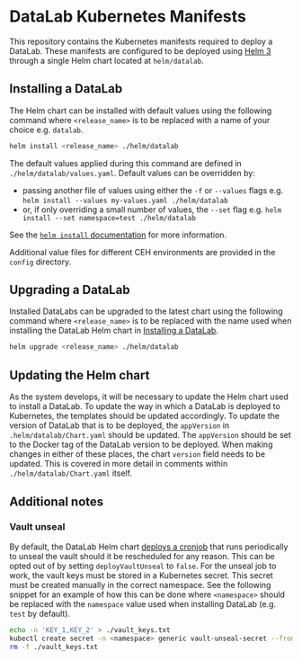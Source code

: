 # DataLab Kubernetes Manifests

This repository contains the Kubernetes manifests required to deploy a DataLab. 
These manifests are configured to be deployed using [Helm 3](https://helm.sh/) through a single Helm chart located at `helm/datalab`.

## Installing a DataLab

The Helm chart can be installed with default values using the following command where `<release_name>` is to be replaced with a name of your choice e.g. `datalab`.

```bash
helm install <release_name> ./helm/datalab
```

The default values applied during this command are defined in `./helm/datalab/values.yaml`.
Default values can be overridden by:

- passing another file of values using either the `-f` or `--values` flags e.g. `helm install --values my-values.yaml ./helm/datalab`
- or, if only overriding a small number of values, the `--set` flag e.g. `helm install --set namespace=test ./helm/datalab`

See the [`helm install` documentation](https://helm.sh/docs/helm/helm_install/) for more information.

Additional value files for different CEH environments are provided in the `config` directory.

## Upgrading a DataLab

Installed DataLabs can be upgraded to the latest chart using the following command where `<release_name>` is to be replaced with the name used when installing the DataLab Helm chart in [Installing a DataLab](#installing-a-datalab).

```bash
helm upgrade <release_name> ./helm/datalab
```

## Updating the Helm chart

As the system develops, it will be necessary to update the Helm chart used to install a DataLab. 
To update the way in which a DataLab is deployed to Kubernetes, the templates should be updated accordingly.
To update the version of DataLab that is to be deployed, the `appVersion` in `.helm/datalab/Chart.yaml` should be updated.
The `appVersion` should be set to the Docker tag of the DataLab version to be deployed.
When making changes in either of these places, the chart `version` field needs to be updated. 
This is covered in more detail in comments within `./helm/datalab/Chart.yaml` itself. 

## Additional notes

### Vault unseal

By default, the DataLab Helm chart [deploys a cronjob](helm/datalab/templates/vault/vault-unseal-cronjob.yml) that runs periodically to unseal the vault should it be rescheduled for any reason.
This can be opted out of by setting `deployVaultUnseal` to `false`.
For the unseal job to work, the vault keys must be stored in a Kubernetes secret. 
This secret must be created manually in the correct namespace. 
See the following snippet for an example of how this can be done where `<namespace>` should be replaced with the `namespace` value used when installing DataLab (e.g. `test` by default).

```bash
echo -n 'KEY_1,KEY_2' > ./vault_keys.txt
kubectl create secret -n <namespace> generic vault-unseal-secret --from-file=./vault_keys.txt
rm -f ./vault_keys.txt
```
